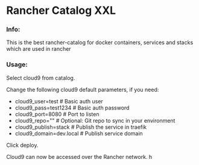 
# Rancher Catalog XXL

### Info:

  This is the best rancher-catalog for docker containers, services and stacks which are used in rancher

 
### Usage:

 Select cloud9 from catalog. 

 Change the following cloud9 default parameters, if you need:

- cloud9_user=test			# Basic auth user
- cloud9_pass=test1234		# Basic auth password
- cloud9_port=8080			# Port to listen
- cloud9_repo="" 			# Optional: Git repo to sync in your environment
- cloud9_publish=stack		# Publish the service in traefik
- cloud9_domain=dev.local 	# Publish service domain

 Click deploy.
 
 Cloud9 can now be accessed over the Rancher network. 
h
